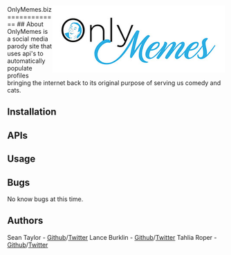 <a href="onlymemes.biz">
   <img src="https://github.com/roundhousetally/OnlyMemes/blob/master/images/Onlymemeslogo2sm.jpg" align="right" />
</a>
OnlyMemes.biz
=============
## About
OnlyMemes is a social media parody site that uses api's to automatically populate profiles bringing the internet back to its original purpose of serving us comedy and cats.

## Installation

## APIs

## Usage

## Bugs
No know bugs at this time.

## Authors
Sean Taylor - [Github](https://github.com/MadmanSilver)/[Twitter](https://twitter.com/MadmanSilver)
Lance Burklin - [Github](https://github.com/lancewburklin)/[Twitter](https://twitter.com/BurklinLance)
Tahlia Roper - [Github](https://github.com/roundhousetally)/[Twitter](https://twitter.com/TahliaRoper)

